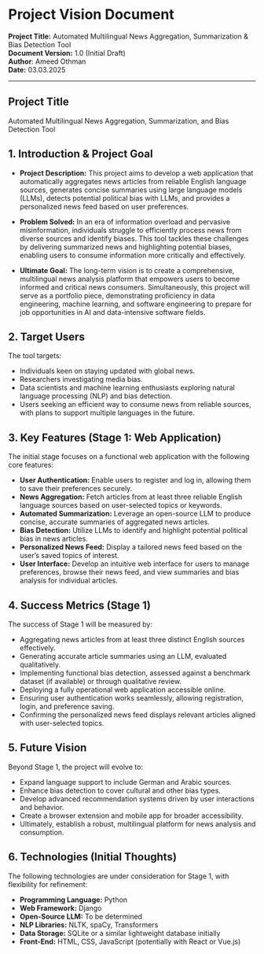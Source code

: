 # Project Vision Document


**Project Title:** Automated Multilingual News Aggregation, Summarization & Bias Detection Tool  
**Document Version:** 1.0 (Initial Draft)  
**Author**: Ameed Othman    
**Date:** 03.03.2025

---

## Project Title
Automated Multilingual News Aggregation, Summarization, and Bias Detection Tool

## 1. Introduction & Project Goal
- **Project Description:** This project aims to develop a web application that automatically aggregates news articles from reliable English language sources, generates concise summaries using large language models (LLMs), detects potential political bias with LLMs, and provides a personalized news feed based on user preferences.
  
- **Problem Solved:** In an era of information overload and pervasive misinformation, individuals struggle to efficiently process news from diverse sources and identify biases. This tool tackles these challenges by delivering summarized news and highlighting potential biases, enabling users to consume information more critically and effectively.

- **Ultimate Goal:** The long-term vision is to create a comprehensive, multilingual news analysis platform that empowers users to become informed and critical news consumers. Simultaneously, this project will serve as a portfolio piece, demonstrating proficiency in data engineering, machine learning, and software engineering to prepare for job opportunities in AI and data-intensive software fields.

## 2. Target Users
The tool targets:
- Individuals keen on staying updated with global news.
- Researchers investigating media bias.
- Data scientists and machine learning enthusiasts exploring natural language processing (NLP) and bias detection.
- Users seeking an efficient way to consume news from reliable sources, with plans to support multiple languages in the future.

## 3. Key Features (Stage 1: Web Application)
The initial stage focuses on a functional web application with the following core features:
- **User Authentication:** Enable users to register and log in, allowing them to save their preferences securely.
- **News Aggregation:** Fetch articles from at least three reliable English language sources based on user-selected topics or keywords.
- **Automated Summarization:** Leverage an open-source LLM to produce concise, accurate summaries of aggregated news articles.
- **Bias Detection:** Utilize LLMs to identify and highlight potential political bias in news articles.
- **Personalized News Feed:** Display a tailored news feed based on the user’s saved topics of interest.
- **User Interface:** Develop an intuitive web interface for users to manage preferences, browse their news feed, and view summaries and bias analysis for individual articles.

## 4. Success Metrics (Stage 1)
The success of Stage 1 will be measured by:
- Aggregating news articles from at least three distinct English sources effectively.
- Generating accurate article summaries using an LLM, evaluated qualitatively.
- Implementing functional bias detection, assessed against a benchmark dataset (if available) or through qualitative review.
- Deploying a fully operational web application accessible online.
- Ensuring user authentication works seamlessly, allowing registration, login, and preference saving.
- Confirming the personalized news feed displays relevant articles aligned with user-selected topics.

## 5. Future Vision
Beyond Stage 1, the project will evolve to:
- Expand language support to include German and Arabic sources.
- Enhance bias detection to cover cultural and other bias types.
- Develop advanced recommendation systems driven by user interactions and behavior.
- Create a browser extension and mobile app for broader accessibility.
- Ultimately, establish a robust, multilingual platform for news analysis and consumption.

## 6. Technologies (Initial Thoughts)
The following technologies are under consideration for Stage 1, with flexibility for refinement:
- **Programming Language:** Python
- **Web Framework:** Django
- **Open-Source LLM:** To be determined
- **NLP Libraries:** NLTK, spaCy, Transformers
- **Data Storage:** SQLite or a similar lightweight database initially
- **Front-End:** HTML, CSS, JavaScript (potentially with React or Vue.js)